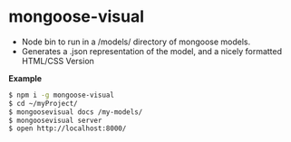 
# mongoose-visual

 * Node bin to run in a /models/ directory of mongoose models.
 * Generates a .json representation of the model, and a nicely formatted HTML/CSS Version

 **Example**

 ```bash
 $ npm i -g mongoose-visual
 $ cd ~/myProject/
 $ mongoosevisual docs /my-models/
 $ mongoosevisual server
 $ open http://localhost:8000/
 ```

